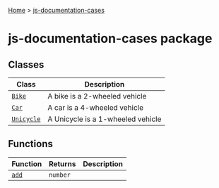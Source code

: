 [Home](./index) &gt; [js-documentation-cases](./js-documentation-cases.md)

# js-documentation-cases package

## Classes

|  Class | Description |
|  --- | --- |
|  [`Bike`](./js-documentation-cases.bike.md) | A bike is a 2-wheeled vehicle |
|  [`Car`](./js-documentation-cases.car.md) | A car is a 4-wheeled vehicle |
|  [`Unicycle`](./js-documentation-cases.unicycle.md) | A Unicycle is a 1-wheeled vehicle |

## Functions

|  Function | Returns | Description |
|  --- | --- | --- |
|  [`add`](./js-documentation-cases.add.md) | `number` |  |

